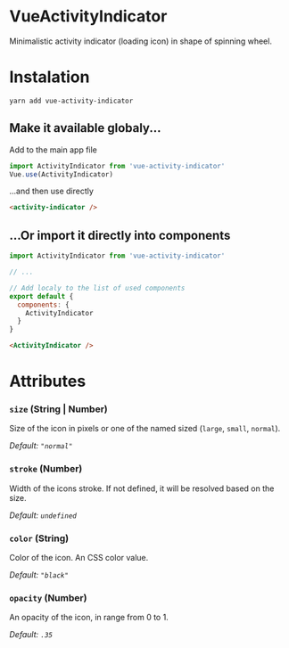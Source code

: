 # VueActivityIndicator

Minimalistic activity indicator (loading icon) in shape of spinning wheel.

# Instalation

`yarn add vue-activity-indicator`

## Make it available globaly...

Add to the main app file

```javascript
import ActivityIndicator from 'vue-activity-indicator'
Vue.use(ActivityIndicator)
```

...and then use directly

```html
<activity-indicator />
```

## ...Or import it directly into components

```javascript
import ActivityIndicator from 'vue-activity-indicator'

// ...

// Add localy to the list of used components
export default {
  components: {
    ActivityIndicator
  }
}
```

```html
<ActivityIndicator />
```

# Attributes

### `size` (String | Number)
Size of the icon in pixels or one of the named sized (`large`, `small`, `normal`). 

*Default: `"normal"`*

### `stroke` (Number)
Width of the icons stroke. If not defined, it will be resolved based on the size.

*Default: `undefined`*

### `color` (String)
Color of the icon. An CSS color value.

*Default: `"black"`*

### `opacity` (Number)
An opacity of the icon, in range from 0 to 1.

*Default: `.35`*








